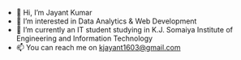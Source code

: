 - 👋 Hi, I’m Jayant Kumar
- 👀 I’m interested in Data Analytics & Web Development
- 🌱 I’m currently an IT student studying in K.J. Somaiya Institute of Engineering and Information Technology
- 📫 You can reach me on kjayant1603@gmail.com
<!---
Jayantk07/Jayantk07 is a ✨ special ✨ repository because its `README.md` (this file) appears on your GitHub profile.
You can click the Preview link to take a look at your changes.
--->
